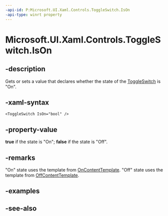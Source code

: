 ```yaml
---
-api-id: P:Microsoft.UI.Xaml.Controls.ToggleSwitch.IsOn
-api-type: winrt property
---
```


<!-- Property syntax
public bool IsOn { get;  set; }
-->

# Microsoft.UI.Xaml.Controls.ToggleSwitch.IsOn

## -description
Gets or sets a value that declares whether the state of the [ToggleSwitch](toggleswitch.md) is "On".

## -xaml-syntax
```xaml
<ToggleSwitch IsOn="bool" />
```


## -property-value
**true** if the state is "On"; **false** if the state is "Off".

## -remarks
"On" state uses the template from [OnContentTemplate](toggleswitch_oncontenttemplate.md). "Off" state uses the template from [OffContentTemplate](toggleswitch_offcontenttemplate.md).

## -examples

## -see-also
